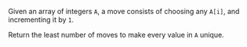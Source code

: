 Given an array of integers `A`, a move consists of choosing any `A[i]`, and incrementing it by `1`.

Return the least number of moves to make every value in `A` unique.